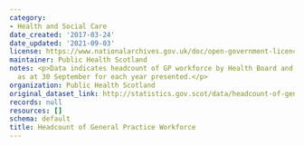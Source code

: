 ```yaml
---
category:
- Health and Social Care
date_created: '2017-03-24'
date_updated: '2021-09-03'
license: https://www.nationalarchives.gov.uk/doc/open-government-licence/version/3/
maintainer: Public Health Scotland
notes: <p>Data indicates headcount of GP workforce by Health Board and Local Authority
  as at 30 September for each year presented.</p>
organization: Public Health Scotland
original_dataset_link: http://statistics.gov.scot/data/headcount-of-general-practice-workforce
records: null
resources: []
schema: default
title: Headcount of General Practice Workforce
---
```

